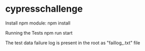 # cypresschallenge

Install npm module:
npm install

Running the Tests
npm run start

The test data failure log is present in the root as "faillog_<timestamp>.txt" file
